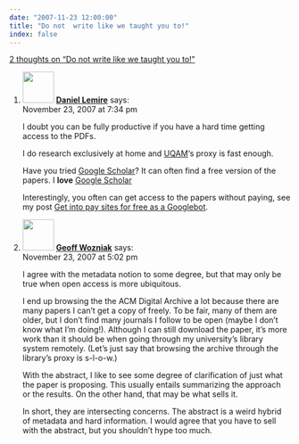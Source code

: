 ```yaml
---
date: "2007-11-23 12:00:00"
title: "Do not  write like we taught you to!"
index: false
---
```


[2 thoughts on &ldquo;Do not write like we taught you to!&rdquo;](/lemire/blog/2007/11-23-do-not-write-like-we-taught-you-to)

<ol class="comment-list">
<li id="comment-49584" class="comment even thread-even depth-1">
<div class="comment-author vcard">
<img alt src="https://secure.gravatar.com/avatar/6518c23aacab4c42dd2c5b9b57b79fb5?s=56&#038;d=mm&#038;r=g" srcset="https://secure.gravatar.com/avatar/6518c23aacab4c42dd2c5b9b57b79fb5?s=112&#038;d=mm&#038;r=g 2x" class="avatar avatar-56 photo" height="56" width="56" decoding="async" /> <b class="fn"><a href="https://lemire.me/blog/" class="url" rel="ugc">Daniel Lemire</a></b> <span class="says">says:</span> </div>
<div class="comment-metadata"><time datetime="2007-11-23T19:34:09+00:00">November 23, 2007 at 7:34 pm</time></a> </div>
<div class="comment-content">
<p>I doubt you can be fully productive if you have a hard time getting access to the PDFs. </p>
<p>I do research exclusively at home and <a href="http://www.uqam.ca" rel="nofollow">UQAM</a>&lsquo;s proxy is fast enough. </p>
<p>Have you tried <a href="https://scholar.google.com" rel="nofollow">Google Scholar</a>? It can often find a free version of the papers. I <strong>love</strong> <a href="https://scholar.google.com" rel="nofollow">Google Scholar</a></p>
<p>Interestingly, you often can get access to the papers without paying, see my post <a href="https://lemire.me/blog/2007/08/31/get-into-pay-sites-for-free-as-a-googlebot/" rel="nofollow">Get into pay sites for free as a Googlebot</a>.</p>
</div>
</li>
<li id="comment-49583" class="comment odd alt thread-odd thread-alt depth-1">
<div class="comment-author vcard">
<img alt src="https://secure.gravatar.com/avatar/4d102649ca02e45a9b0ed6a00ff84804?s=56&#038;d=mm&#038;r=g" srcset="https://secure.gravatar.com/avatar/4d102649ca02e45a9b0ed6a00ff84804?s=112&#038;d=mm&#038;r=g 2x" class="avatar avatar-56 photo" height="56" width="56" decoding="async" /> <b class="fn"><a href="http://wozniak.ca/" class="url" rel="ugc external nofollow">Geoff Wozniak</a></b> <span class="says">says:</span> </div>
<div class="comment-metadata"><time datetime="2007-11-23T17:02:27+00:00">November 23, 2007 at 5:02 pm</time></a> </div>
<div class="comment-content">
<p>I agree with the metadata notion to some degree, but that may only be true when open access is more ubiquitous.</p>
<p>I end up browsing the the ACM Digital Archive a lot because there are many papers I can&rsquo;t get a copy of freely. To be fair, many of them are older, but I don&rsquo;t find many journals I follow to be open (maybe I don&rsquo;t know what I&rsquo;m doing!). Although I can still download the paper, it&rsquo;s more work than it should be when going through my university&rsquo;s library system remotely. (Let&rsquo;s just say that browsing the archive through the library&rsquo;s proxy is s-l-o-w.)</p>
<p>With the abstract, I like to see some degree of clarification of just what the paper is proposing. This usually entails summarizing the approach or the results. On the other hand, that may be what sells it.</p>
<p>In short, they are intersecting concerns. The abstract is a weird hybrid of metadata and hard information. I would agree that you have to sell with the abstract, but you shouldn&rsquo;t hype too much.</p>
</div>
</li>
</ol>

